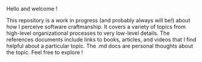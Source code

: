 Hello and welcome !

This repository is a work in progress (and probably always will be!) about how I perceive software craftmanship. It covers a variety of topics from high-level organizational processes to very low-level details. The references documents include links to books, articles, and videos that I find helpful about a particular topic. The .md docs are personal thoughts about the topic. Feel free to explore !
